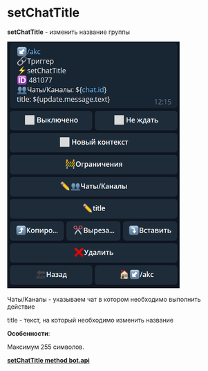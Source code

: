 # setChatTitle
**setChatTitle** - изменить название группы

![](./1.png)

Чаты/Каналы - указываем чат в котором необходимо выполнить действие

title - текст, на который необходимо изменить название


**Особенности**:

Максимум 255 символов.

[**setChatTitle method bot.api**](https://core.telegram.org/bots/api#setchattitle)







